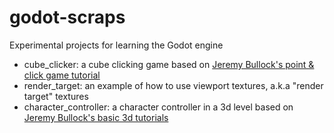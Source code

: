 # godot-scraps
Experimental projects for learning the Godot engine

* cube_clicker: a cube clicking game based on [Jeremy Bullock's point & click game tutorial](https://www.youtube.com/watch?v=M3lkGGqnHPQ)
* render_target: an example of how to use viewport textures, a.k.a "render target" textures
* character_controller: a character controller in a 3d level based on [Jeremy Bullock's basic 3d tutorials](https://www.youtube.com/watch?v=-D-IcbsdT04)